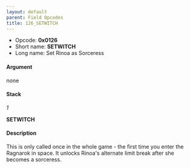 ```yaml
---
layout: default
parent: Field Opcodes
title: 126_SETWITCH
---
```


-   Opcode: **0x0126**
-   Short name: **SETWITCH**
-   Long name: Set Rinoa as Sorceress

#### Argument

none

#### Stack

  
*1*

**SETWITCH**

#### Description

This is only called once in the whole game - the first time you enter the Ragnarok in space. It unlocks Rinoa's alternate limit break after she becomes a sorceress.
